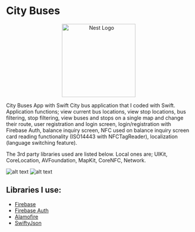 # City Buses
<p align="center">
  <a href="http://nestjs.com/" target="blank"><img src="https://cdn.iconscout.com/icon/free/png-256/swift-13-722653.png" width="200" alt="Nest Logo" /></a>
</p>

City Buses App with Swift
City bus application that I coded with Swift. Application functions; view current bus locations, view stop locations, bus filtering, stop filtering, view buses and stops on a single map and change their route, user registration and login screen, login/registration with Firebase Auth, balance inquiry screen, NFC used on balance inquiry screen card reading functionality (ISO14443 with NFCTagReader), localization (language switching feature).

The 3rd party libraries used are listed below. Local ones are; UIKit, CoreLocation, AVFoundation, MapKit, CoreNFC, Network.


![alt text](https://softetik.com/git/1.png)
![alt text](https://softetik.com/git/2.png)

<h2>Libraries I use:</h2>

- <a href="https://github.com/firebase/">Firebase</a>
- <a href="https://github.com/firebase/">Firebase Auth</a>
- <a href="https://github.com/Alamofire/Alamofire">Alamofire</a>
- <a href="https://github.com/SwiftyJSON/SwiftyJSON">SwiftyJson</a>
